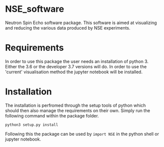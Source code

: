 # NSE_software
Neutron Spin Echo software package. This software is aimed at visualizing and reducing the various data produced by NSE experiments. 

# Requirements
In order to use this package the user needs an installation of python 3. Either the 3.6 or the developer 3.7 versions will do. In order to use the 'current' visualisation method the jupyter notebook will be installed. 

# Installation
The installation is perfromed through the setup tools of python which should then also manage the requirements on their own. Simply run the following command within the package folder.

`python3 setup.py install`

Following this the package can be used by `import NSE` in the python shell or jupyter notebook. 


